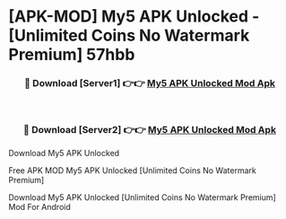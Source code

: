 # [APK-MOD] My5 APK Unlocked - [Unlimited Coins No Watermark Premium] 57hbb



<div align="center">
<h3>🔴 Download [Server1] 👉👉 <a href="https://momento.my/?title=My5_APK_Unlocked">My5 APK Unlocked Mod Apk</a></h3><br>

<h3>🔴 Download [Server2] 👉👉 <a href="https://momento.my/?title=My5_APK_Unlocked">My5 APK Unlocked Mod Apk</a></h3>
</div>



Download My5 APK Unlocked 

Free APK MOD My5 APK Unlocked [Unlimited Coins No Watermark Premium]

Download My5 APK Unlocked [Unlimited Coins No Watermark Premium] Mod For Android

